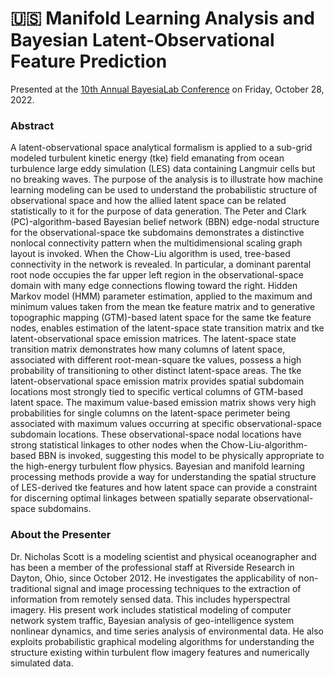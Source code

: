 # 🇺🇸 Manifold Learning Analysis and Bayesian Latent-Observational Feature Prediction

Presented at the [10th Annual BayesiaLab Conference](./) on Friday, October 28, 2022.

### Abstract&#x20;

A latent-observational space analytical formalism is applied to a sub-grid modeled turbulent kinetic energy (tke) field emanating from ocean turbulence large eddy simulation (LES) data containing Langmuir cells but no breaking waves. The purpose of the analysis is to illustrate how machine learning modeling can be used to understand the probabilistic structure of observational space and how the allied latent space can be related statistically to it for the purpose of data generation. The Peter and Clark (PC)-algorithm-based Bayesian belief network (BBN) edge-nodal structure for the observational-space tke subdomains demonstrates a distinctive nonlocal connectivity pattern when the multidimensional scaling graph layout is invoked. When the Chow-Liu algorithm is used, tree-based connectivity in the network is revealed. In particular, a dominant parental root node occupies the far upper left region in the observational-space domain with many edge connections flowing toward the right. Hidden Markov model (HMM) parameter estimation, applied to the maximum and minimum values taken from the mean tke feature matrix and to generative topographic mapping (GTM)-based latent space for the same tke feature nodes, enables estimation of the latent-space state transition matrix and tke latent-observational space emission matrices. The latent-space state transition matrix demonstrates how many columns of latent space, associated with different root-mean-square tke values, possess a high probability of transitioning to other distinct latent-space areas. The tke latent-observational space emission matrix provides spatial subdomain locations most strongly tied to specific vertical columns of GTM-based latent space. The maximum value-based emission matrix shows very high probabilities for single columns on the latent-space perimeter being associated with maximum values occurring at specific observational-space subdomain locations. These observational-space nodal locations have strong statistical linkages to other nodes when the Chow-Liu-algorithm-based BBN is invoked, suggesting this model to be physically appropriate to the high-energy turbulent flow physics. Bayesian and manifold learning processing methods provide a way for understanding the spatial structure of LES-derived tke features and how latent space can provide a constraint for discerning optimal linkages between spatially separate observational-space subdomains.

### About the Presenter&#x20;

Dr. Nicholas Scott is a modeling scientist and physical oceanographer and has been a member of the professional staff at Riverside Research in Dayton, Ohio, since October 2012. He investigates the applicability of non-traditional signal and image processing techniques to the extraction of information from remotely sensed data. This includes hyperspectral imagery. His present work includes statistical modeling of computer network system traffic, Bayesian analysis of geo-intelligence system nonlinear dynamics, and time series analysis of environmental data. He also exploits probabilistic graphical modeling algorithms for understanding the structure existing within turbulent flow imagery features and numerically simulated data.
